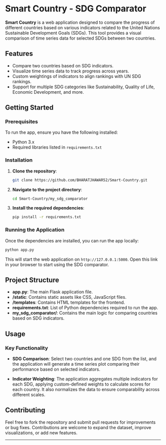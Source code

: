 # Smart Country - SDG Comparator

**Smart Country** is a web application designed to compare the progress of different countries based on various indicators related to the United Nations Sustainable Development Goals (SDGs). This tool provides a visual comparison of time series data for selected SDGs between two countries.

## Features
- Compare two countries based on SDG indicators.
- Visualize time series data to track progress across years.
- Custom weightings of indicators to align rankings with UN SDG rankings.
- Support for multiple SDG categories like Sustainability, Quality of Life, Economic Development, and more.

## Getting Started

### Prerequisites
To run the app, ensure you have the following installed:
- Python 3.x
- Required libraries listed in `requirements.txt`

### Installation

1. **Clone the repository**:
   ```bash
   git clone https://github.com/BHARATJHAWAR52/Smart-Country.git
   ```

2. **Navigate to the project directory**:
   ```bash
   cd Smart-Country/my_sdg_comparator
   ```

3. **Install the required dependencies**:
   ```bash
   pip install -r requirements.txt
   ```

### Running the Application

Once the dependencies are installed, you can run the app locally:

```bash
python app.py
```

This will start the web application on `http://127.0.0.1:5000`. Open this link in your browser to start using the SDG comparator.

## Project Structure

- **app.py**: The main Flask application file.
- **/static**: Contains static assets like CSS, JavaScript files.
- **/templates**: Contains HTML templates for the frontend.
- **requirements.txt**: List of Python dependencies required to run the app.
- **my_sdg_comparator/**: Contains the main logic for comparing countries based on SDG indicators.

## Usage

### Key Functionality
- **SDG Comparison**: Select two countries and one SDG from the list, and the application will generate a time series plot comparing their performance based on selected indicators.
  
- **Indicator Weighting**: The application aggregates multiple indicators for each SDG, applying custom-defined weights to calculate scores for each country. It also normalizes the data to ensure comparability across different scales.

## Contributing

Feel free to fork the repository and submit pull requests for improvements or bug fixes. Contributions are welcome to expand the dataset, improve visualizations, or add new features.

---
